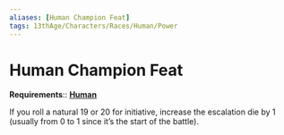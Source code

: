 ```yaml
---
aliases: [Human Champion Feat]
tags: 13thAge/Characters/Races/Human/Power
---
```

# Human Champion Feat

__Requirements__:: [**Human**](../Human.md)

If you roll a natural 19 or 20 for initiative, increase the escalation die by 1 (usually from 0 to 1 since it’s the start of the battle).
